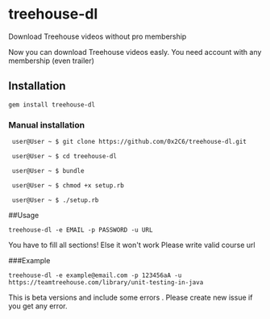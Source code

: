# treehouse-dl
Download Treehouse videos without pro membership

Now you can download Treehouse videos easly. You need account with any membership (even trailer)

## Installation

```
gem install treehouse-dl
```

### Manual installation
```sh
 user@User ~ $ git clone https://github.com/0x2C6/treehouse-dl.git

 user@User ~ $ cd treehouse-dl

 user@User ~ $ bundle

 user@User ~ $ chmod +x setup.rb

 user@User ~ $ ./setup.rb
```


##Usage

```
treehouse-dl -e EMAIL -p PASSWORD -u URL
```



You have to fill all sections!
Else it won't work
Please write valid course url

###Example

```
treehouse-dl -e example@email.com -p 123456aA -u https://teamtreehouse.com/library/unit-testing-in-java
```

This is beta versions and include some errors . Please create new issue if you get any error.
